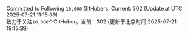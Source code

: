 Committed to Following `10,000` GitHubers. Current: <!-- FOLLOWING_COUNT -->302<!-- FOLLOWING_COUNT --> (Update at UTC <!-- LAST_UPDATED -->2025-07-21 11:15:39<!-- LAST_UPDATED -->)<br>
致力于关注`10,000`个GitHuber。当前：<!-- FOLLOWING_COUNT -->302<!-- FOLLOWING_COUNT --> (更新于北京时间 <!-- LAST_UPDATED_CST -->2025-07-21 19:15:39<!-- LAST_UPDATED_CST -->)

